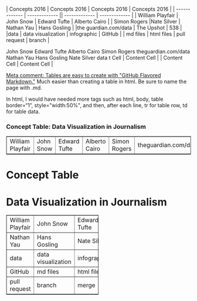 | Concepts 2016  | Concepts 2016 | Concepts 2016 | Concepts 2016 |
| ------------- | ------------- || ------------- | ------------- |
| William Playfair | John Snow | Edward Tufte | Alberto Cairo |
| Simon Rogers |Nate Silver | Nathan Yau | Hans Gosling |
|the guardian.com/data | The Upshot | 538 |
|data | data visualization | infographic | GitHub |
| md files | html files | pull request | branch |

John Snow
Edward Tufte
Alberto Cairo
Simon Rogers
theguardian.com/data
Nathan Yau
Hans Gosling
Nate Silver
data
t Cell  | Content Cell  |
| Content Cell  | Content Cell  |


[Meta comment: Tables are easy to create with "GitHub Flavored Markdown."](https://help.github.com/articles/github-flavored-markdown/)
Much easier than creating a table in html. Be sure to name the page with .md.

In html, I would have needed more tags such as html, body, table border=“1”, style="width:50%", and then, after each line, tr for table row, td for table data.

<html>
<body>

<h3>Concept Table: Data Visualization in Journalism</h3>

<table border=“1”>
  <tr>
    <td>William Playfair</td>
    <td>John Snow</td>		
    <td>Edward Tufte</td>
    <td>Alberto Cairo</td>
    <td>Simon Rogers</td>		
    <td>theguardian.com/data</td></tr>
  </table>

<h1>Concept Table</h1>
<h1>Data Visualization in Journalism</h1>

<table border=“1” style="width:50%">
  <tr>
    <td>William Playfair</td>
    <td>John Snow</td>		
    <td>Edward Tufte</td>
    <td>Alberto Cairo</td>
    <td>Simon Rogers</td>		
    <td>theguardian.com/data</td>
  </tr>
<tr>
    <td>Nathan Yau</td>
    <td>Hans Gosling</td>		
    <td>Nate Silver</td>
  </tr>
  <tr>
    <td>data</td>
    <td>data visualization</td>		
    <td>infographic</td>
  </tr>
<tr>
    <td>GitHub</td>
    <td>md files</td>		
    <td>html files</td>
  </tr>
<tr>
    <td>pull request</td>
    <td>branch</td>		
    <td>merge</td>
  </tr>
</table>

</body>
</html>
